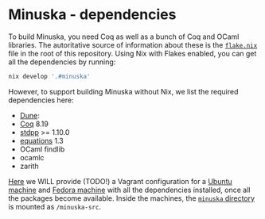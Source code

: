 # Minuska - dependencies

To build Minuska, you need Coq as well as a bunch of Coq and OCaml libraries.
The autoritative source of information about these is the [`flake.nix`](../flake.nix) file in the root of this repository.
Using Nix with Flakes enabled, you can get all the dependencies by running:
```sh
nix develop '.#minuska'
```

However, to support building Minuska without Nix, we list the required dependencies here:
- [Dune](https://dune.readthedocs.io/en/stable/):
- [Coq](https://coq.inria.fr/) 8.19
- [stdpp](https://gitlab.mpi-sws.org/iris/stdpp) >= 1.10.0
- [equations](https://mattam82.github.io/Coq-Equations/) 1.3
- OCaml findlib
- ocamlc
- zarith


[Here](../dist/vagrant) we WILL provide (TODO!) a Vagrant configuration for a [Ubuntu machine](../dist/vagrant/ubuntu2310)
and [Fedora machine](../dist/vagrant/fedora38) with all the dependencies installed, once all the packages become available.
Inside the machines, the [`minuska` directory](../minuska) is mounted as `/minuska-src`.
